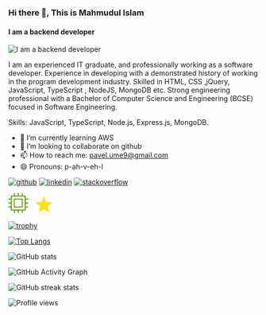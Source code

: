 ### Hi there 👋, This is Mahmudul Islam
#### I am a backend developer 
![I am a backend developer ](https://media-exp2.licdn.com/dms/image/C5616AQGWhL9ecROi8w/profile-displaybackgroundimage-shrink_350_1400/0/1602079444853?e=1661990400&v=beta&t=7cwUGJwoJwHEQglnDdzPvnoJcvR6hvpzpIOwCBEMevY)

I am an experienced IT graduate, and professionally working as a software developer.  Experience in developing  with a demonstrated history of working in the program development industry. Skilled in  HTML, CSS ,jQuery, JavaScript, TypeScript , NodeJS, MongoDB etc. Strong engineering professional with a Bachelor of  Computer Science and Engineering (BCSE) focused in  Software Engineering. 

Skills: JavaScript, TypeScript, Node.js, Express.js, MongoDB.

- 🌱 I’m currently learning AWS 
- 👯 I’m looking to collaborate on github 
- 📫 How to reach me: pavel.ume9@gmail.com 
- 😄 Pronouns: p-ah-v-eh-l 


[<img src='https://cdn.jsdelivr.net/npm/simple-icons@3.0.1/icons/github.svg' alt='github' height='40'>](https://github.com/pavelume)  [<img src='https://cdn.jsdelivr.net/npm/simple-icons@3.0.1/icons/linkedin.svg' alt='linkedin' height='40'>](https://www.linkedin.com/in/mahmudul-islam-654085174/)  [<img src='https://cdn.jsdelivr.net/npm/simple-icons@3.0.1/icons/stackoverflow.svg' alt='stackoverflow' height='40'>](https://stackoverflow.com/users/15252929)  

<a href='https://docs.github.com/en/developers'><img src='https://raw.githubusercontent.com/acervenky/animated-github-badges/master/assets/devbadge.gif' width='40' height='40'></a> <a href='https://stars.github.com/'><img src='https://raw.githubusercontent.com/acervenky/animated-github-badges/master/assets/starbadge.gif' width='35' height='35'></a> 

[![trophy](https://github-profile-trophy.vercel.app/?username=pavelume)](https://github.com/ryo-ma/github-profile-trophy)

[![Top Langs](https://github-readme-stats.vercel.app/api/top-langs/?username=pavelume)](https://github.com/anuraghazra/github-readme-stats)

![GitHub stats](https://github-readme-stats.vercel.app/api?username=pavelume&show_icons=true&count_private=true)  

![GitHub Activity Graph](https://activity-graph.herokuapp.com/graph?username=pavelume)  

![GitHub streak stats](https://github-readme-streak-stats.herokuapp.com/?user=pavelume)  

![Profile views](https://gpvc.arturio.dev/pavelume)  
